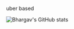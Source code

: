 uber based

![Bhargav's GitHub stats](https://github-readme-stats.vercel.app/api?username=anuraghazra&show_icons=true&theme=transparent)
